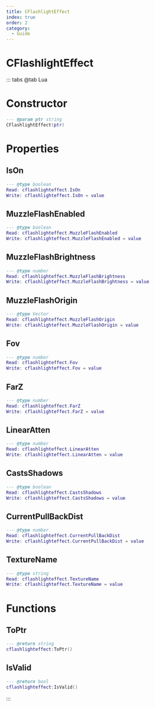 ```yaml
---
title: CFlashlightEffect
index: true
order: 2
category:
  - Guide
---
```


# CFlashlightEffect

::: tabs
@tab Lua
# Constructor
```lua
--- @param ptr string
CFlashlightEffect(ptr)
```
# Properties
## IsOn 
```lua
--- @type boolean
Read: cflashlighteffect.IsOn
Write: cflashlighteffect.IsOn = value
```
## MuzzleFlashEnabled 
```lua
--- @type boolean
Read: cflashlighteffect.MuzzleFlashEnabled
Write: cflashlighteffect.MuzzleFlashEnabled = value
```
## MuzzleFlashBrightness 
```lua
--- @type number
Read: cflashlighteffect.MuzzleFlashBrightness
Write: cflashlighteffect.MuzzleFlashBrightness = value
```
## MuzzleFlashOrigin 
```lua
--- @type Vector
Read: cflashlighteffect.MuzzleFlashOrigin
Write: cflashlighteffect.MuzzleFlashOrigin = value
```
## Fov 
```lua
--- @type number
Read: cflashlighteffect.Fov
Write: cflashlighteffect.Fov = value
```
## FarZ 
```lua
--- @type number
Read: cflashlighteffect.FarZ
Write: cflashlighteffect.FarZ = value
```
## LinearAtten 
```lua
--- @type number
Read: cflashlighteffect.LinearAtten
Write: cflashlighteffect.LinearAtten = value
```
## CastsShadows 
```lua
--- @type boolean
Read: cflashlighteffect.CastsShadows
Write: cflashlighteffect.CastsShadows = value
```
## CurrentPullBackDist 
```lua
--- @type number
Read: cflashlighteffect.CurrentPullBackDist
Write: cflashlighteffect.CurrentPullBackDist = value
```
## TextureName 
```lua
--- @type string
Read: cflashlighteffect.TextureName
Write: cflashlighteffect.TextureName = value
```
# Functions
## ToPtr
```lua
--- @return string
cflashlighteffect:ToPtr()
```
## IsValid
```lua
--- @return bool
cflashlighteffect:IsValid()
```

:::
